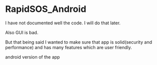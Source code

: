 RapidSOS_Android
================
I have not documented well the code. I will do that later. 

Also GUI is bad. 

But that being said I wanted to make sure that app is solid(security and performance) and has many features which are user friendly. 


android version of the app

